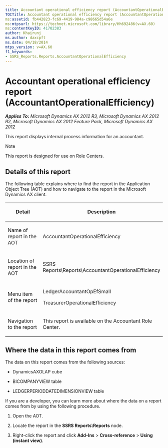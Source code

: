 ```yaml
---
title: Accountant operational efficiency report (AccountantOperationalEfficiency)
TOCTitle: Accountant operational efficiency report (AccountantOperationalEfficiency)
ms:assetid: fb442823-fc69-4419-984a-c98665d54a6e
ms:mtpsurl: https://technet.microsoft.com/library/Hh692486(v=AX.60)
ms:contentKeyID: 41702383
author: Khairunj
ms.author: daxcpft
ms.date: 04/18/2014
mtps_version: v=AX.60
f1_keywords:
- SSRS_Reports.Reports.AccountantOperationalEfficiency
---
```


# Accountant operational efficiency report (AccountantOperationalEfficiency) 


_**Applies To:** Microsoft Dynamics AX 2012 R3, Microsoft Dynamics AX 2012 R2, Microsoft Dynamics AX 2012 Feature Pack, Microsoft Dynamics AX 2012_

This report displays internal process information for an accountant.


> [!NOTE]
> <P>This report is designed for use on Role Centers.</P>



## Details of this report

The following table explains where to find the report in the Application Object Tree (AOT) and how to navigate to the report in the Microsoft Dynamics AX client.

<table>
<colgroup>
<col style="width: 50%" />
<col style="width: 50%" />
</colgroup>
<thead>
<tr class="header">
<th><p>Detail</p></th>
<th><p>Description</p></th>
</tr>
</thead>
<tbody>
<tr class="odd">
<td><p>Name of report in the AOT</p></td>
<td><p>AccountantOperationalEfficiency</p></td>
</tr>
<tr class="even">
<td><p>Location of report in the AOT</p></td>
<td><p>SSRS Reports\Reports\AccountantOperationalEfficiency</p></td>
</tr>
<tr class="odd">
<td><p>Menu item of the report</p></td>
<td><p>LedgerAccountantOpEfSmall</p>
<p>TreasurerOperationalEfficiency</p></td>
</tr>
<tr class="even">
<td><p>Navigation to the report</p></td>
<td><p>This report is available on the Accountant Role Center.</p></td>
</tr>
</tbody>
</table>


## Where the data in this report comes from

The data on this report comes from the following sources:

  - DynamicsAXOLAP cube

  - BICOMPANYVIEW table

  - LEDGERPERIODDATEDIMENSIONVIEW table

If you are a developer, you can learn more about where the data on a report comes from by using the following procedure.

1.  Open the AOT.

2.  Locate the report in the **SSRS Reports**\\**Reports** node.

3.  Right-click the report and click **Add-Ins** \> **Cross-reference** \> **Using (instant view)**.

  


